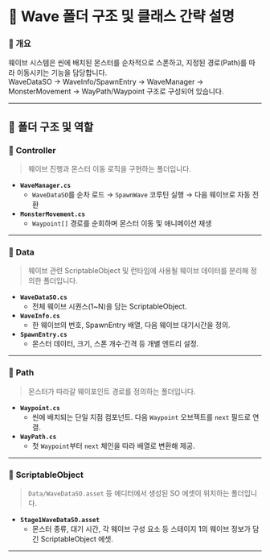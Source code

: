 
# 📂 Wave 폴더 구조 및 클래스 간략 설명

### 📌 개요

웨이브 시스템은 씬에 배치된 몬스터를 순차적으로 스폰하고, 지정된 경로(Path)를 따라 이동시키는 기능을 담당합니다.  
WaveDataSO → WaveInfo/SpawnEntry → WaveManager → MonsterMovement → WayPath/Waypoint 구조로 구성되어 있습니다.

---

## 📁 폴더 구조 및 역할

### 🔹 **Controller**

> 웨이브 진행과 몬스터 이동 로직을 구현하는 폴더입니다.

* **`WaveManager.cs`**  
  * `WaveDataSO`를 순차 로드 → `SpawnWave` 코루틴 실행 → 다음 웨이브로 자동 전환  
* **`MonsterMovement.cs`**  
  * `Waypoint[]` 경로를 순회하며 몬스터 이동 및 애니메이션 재생 

---

### 🔹 **Data**

> 웨이브 관련 ScriptableObject 및 런타임에 사용될 웨이브 데이터를 분리해 정의한 폴더입니다.

* **`WaveDataSO.cs`**  
  * 전체 웨이브 시퀀스(1~N)을 담는 ScriptableObject.  
* **`WaveInfo.cs`**  
  * 한 웨이브의 번호, SpawnEntry 배열, 다음 웨이브 대기시간을 정의.  
* **`SpawnEntry.cs`**  
  * 몬스터 데이터, 크기, 스폰 개수·간격 등 개별 엔트리 설정.

---

### 🔹 **Path**

> 몬스터가 따라갈 웨이포인트 경로를 정의하는 폴더입니다.

* **`Waypoint.cs`**  
  * 씬에 배치되는 단일 지점 컴포넌트. 다음 `Waypoint` 오브젝트를 `next` 필드로 연결.  
* **`WayPath.cs`**  
  * 첫 `Waypoint`부터 `next` 체인을 따라 배열로 변환해 제공.

---

### 🔹 **ScriptableObject**

> `Data/WaveDataSO.asset` 등 에디터에서 생성된 SO 에셋이 위치하는 폴더입니다.

* **`Stage1WaveDataSO.asset`**  
  * 몬스터 종류, 대기 시간, 각 웨이브 구성 요소 등 스테이지 1의 웨이브 정보가 담긴 ScriptableObject 에셋.

---
